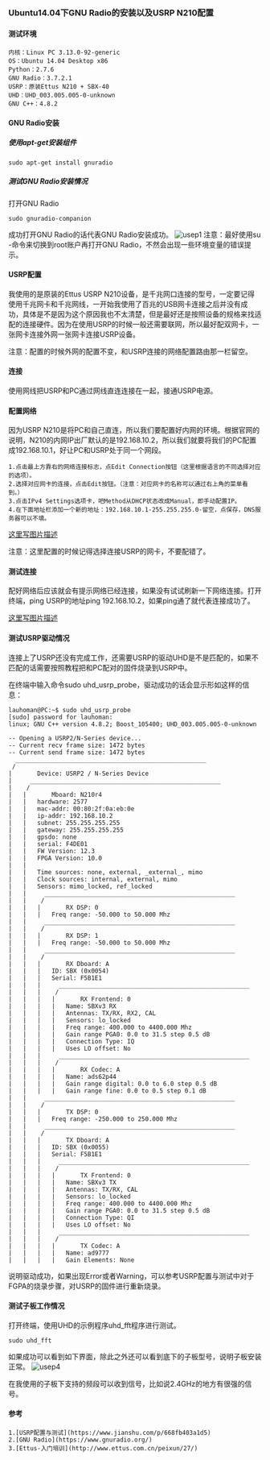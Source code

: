### Ubuntu14.04下GNU Radio的安装以及USRP N210配置
#### 测试环境
```
内核：Linux PC 3.13.0-92-generic
OS：Ubuntu 14.04 Desktop x86
Python：2.7.6
GNU Radio：3.7.2.1
USRP：原装Ettus N210 + SBX-40
UHD：UHD_003.005.005-0-unknown
GNU C++：4.8.2
```
#### GNU Radio安装
##### 使用apt-get安装组件
```Shell
sudo apt-get install gnuradio
```
##### 测试GNU Radio安装情况
打开GNU Radio
```Shell
sudo gnuradio-companion
```
成功打开GNU Radio的话代表GNU Radio安装成功。
![usep1](/images/usrp_1.png)
注意：最好使用su -命令来切换到root账户再打开GNU Radio，不然会出现一些环境变量的错误提示。
#### USRP配置
我使用的是原装的Ettus USRP N210设备，是千兆网口连接的型号，一定要记得使用千兆网卡和千兆网线，一开始我使用了百兆的USB网卡连接之后并没有成功，具体是不是因为这个原因我也不太清楚，但是最好还是按照设备的规格来找适配的连接硬件。因为在使用USRP的时候一般还需要联网，所以最好配双网卡，一张网卡连接外网一张网卡连接USRP设备。

注意：配置的时候外网的配置不变，和USRP连接的网络配置路由那一栏留空。
#### 连接
使用网线把USRP和PC通过网线直连连接在一起，接通USRP电源。
#### 配置网络
因为USRP N210是将PC和自己直连，所以我们要配置好内网的环境。根据官网的说明，N210的内网IP出厂默认的是192.168.10.2，所以我们就要将我们的PC配置成192.168.10.1，好让PC和USRP处于同一个网段。
```
1.点击最上方靠右的网络连接标志，点Edit Connection按钮（这里根据语言的不同选择对应的选项）。
2.选择对应网卡的连接，点击Edit按钮。（注意：对应网卡的名称可以通过右上角的菜单看到。）
3.点击IPv4 Settings选项卡，吧Method从DHCP状态改成Manual，即手动配置IP。
4.在下面地址栏添加一个新的地址：192.168.10.1-255.255.255.0-留空，点保存，DNS服务器可以不填。
```
[这里写图片描述](/images/usrp_2.png)

注意：这里配置的时候记得选择连接USRP的网卡，不要配错了。
#### 测试连接
配好网络后应该就会有提示网络已经连接，如果没有试试刷新一下网络连接。打开终端，ping USRP的地址ping 192.168.10.2，如果ping通了就代表连接成功了。

[这里写图片描述](/images/usrp_3.png)
#### 测试USRP驱动情况
连接上了USRP还没有完成工作，还需要USRP的驱动UHD是不是匹配的，如果不匹配的话需要按照教程把和PC配对的固件烧录到USRP中。

在终端中输入命令sudo uhd_usrp_probe，驱动成功的话会显示形如这样的信息：
```Shell
lauhoman@PC:~$ sudo uhd_usrp_probe 
[sudo] password for lauhoman: 
linux; GNU C++ version 4.8.2; Boost_105400; UHD_003.005.005-0-unknown

-- Opening a USRP2/N-Series device...
-- Current recv frame size: 1472 bytes
-- Current send frame size: 1472 bytes
  _____________________________________________________
 /
|       Device: USRP2 / N-Series Device
|     _____________________________________________________
|    /
|   |       Mboard: N210r4
|   |   hardware: 2577
|   |   mac-addr: 00:80:2f:0a:eb:0e
|   |   ip-addr: 192.168.10.2
|   |   subnet: 255.255.255.255
|   |   gateway: 255.255.255.255
|   |   gpsdo: none
|   |   serial: F4DE01
|   |   FW Version: 12.3
|   |   FPGA Version: 10.0
|   |   
|   |   Time sources: none, external, _external_, mimo
|   |   Clock sources: internal, external, mimo
|   |   Sensors: mimo_locked, ref_locked
|   |     _____________________________________________________
|   |    /
|   |   |       RX DSP: 0
|   |   |   Freq range: -50.000 to 50.000 Mhz
|   |     _____________________________________________________
|   |    /
|   |   |       RX DSP: 1
|   |   |   Freq range: -50.000 to 50.000 Mhz
|   |     _____________________________________________________
|   |    /
|   |   |       RX Dboard: A
|   |   |   ID: SBX (0x0054)
|   |   |   Serial: F5B1E1
|   |   |     _____________________________________________________
|   |   |    /
|   |   |   |       RX Frontend: 0
|   |   |   |   Name: SBXv3 RX
|   |   |   |   Antennas: TX/RX, RX2, CAL
|   |   |   |   Sensors: lo_locked
|   |   |   |   Freq range: 400.000 to 4400.000 Mhz
|   |   |   |   Gain range PGA0: 0.0 to 31.5 step 0.5 dB
|   |   |   |   Connection Type: IQ
|   |   |   |   Uses LO offset: No
|   |   |     _____________________________________________________
|   |   |    /
|   |   |   |       RX Codec: A
|   |   |   |   Name: ads62p44
|   |   |   |   Gain range digital: 0.0 to 6.0 step 0.5 dB
|   |   |   |   Gain range fine: 0.0 to 0.5 step 0.1 dB
|   |     _____________________________________________________
|   |    /
|   |   |       TX DSP: 0
|   |   |   Freq range: -250.000 to 250.000 Mhz
|   |     _____________________________________________________
|   |    /
|   |   |       TX Dboard: A
|   |   |   ID: SBX (0x0055)
|   |   |   Serial: F5B1E1
|   |   |     _____________________________________________________
|   |   |    /
|   |   |   |       TX Frontend: 0
|   |   |   |   Name: SBXv3 TX
|   |   |   |   Antennas: TX/RX, CAL
|   |   |   |   Sensors: lo_locked
|   |   |   |   Freq range: 400.000 to 4400.000 Mhz
|   |   |   |   Gain range PGA0: 0.0 to 31.5 step 0.5 dB
|   |   |   |   Connection Type: QI
|   |   |   |   Uses LO offset: No
|   |   |     _____________________________________________________
|   |   |    /
|   |   |   |       TX Codec: A
|   |   |   |   Name: ad9777
|   |   |   |   Gain Elements: None
```
说明驱动成功，如果出现Error或者Warning，可以参考USRP配置与测试中对于FGPA的烧录步骤，对USRP的固件进行重新烧录。
#### 测试子板工作情况
打开终端，使用UHD的示例程序uhd_fft程序进行测试。
```Shell
sudo uhd_fft
```
如果成功可以看到如下界面，除此之外还可以看到底下的子板型号，说明子板安装正常。
![usep4](/images/usrp_4.png)

在我使用的子板下支持的频段可以收到信号，比如说2.4GHz的地方有很强的信号。
#### 参考
```
1.[USRP配置与测试](https://www.jianshu.com/p/668fb403a1d5)
2.[GNU Radio](https://www.gnuradio.org/)
3.[Ettus-入门培训](http://www.ettus.com.cn/peixun/27/)
```
